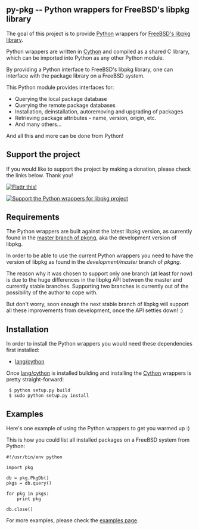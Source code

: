 ## py-pkg -- Python wrappers for FreeBSD's libpkg library

The goal of this project is to provide [Python](http://python.org) wrappers for [FreeBSD's libpkg library](https://wiki.freebsd.org/pkgng).

Python wrappers are written in [Cython](http://cython.org) and compiled as a shared C library, which
can be imported into Python as any other Python module. 

By providing a Python interface to FreeBSD's libpkg library, one can interface
with the package library on a FreeBSD system.

This Python module provides interfaces for:

* Querying the local package database
* Querying the remote package databases
* Installation, deinstallation, autoremoving and upgrading of packages
* Retrieving package attributes -  name, version, origin, etc.
* And many others...

And all this and more can be done from Python!

## Support the project

If you would like to support the project by making a donation, please check the links below. Thank you!

[![Flattr this!](http://api.flattr.com/button/flattr-badge-large.png)](http://flattr.com/thing/1424619/unix-heaven-org-Spread-the-knowledge)

[![Support the Python wrappers for libpkg project](https://www.paypalobjects.com/en_US/i/btn/btn_donate_SM.gif)](https://www.paypal.com/cgi-bin/webscr?cmd=_donations&business=dnaeon%2epay%40gmail%2ecom&lc=US&item_name=Python%20wrappers%20for%20libpkg&no_note=0&currency_code=EUR&bn=PP%2dDonationsBF%3abtn_donate_SM%2egif%3aNonHostedGuest)

## Requirements

The Python wrappers are built against the latest libpkg version, as currently found in the [master branch of pkgng](https://github.com/freebsd/pkg), aka the development version of libpkg.

In order to be able to use the current Python wrappers you need to have the version of libpkg as found in the *development/master* branch of *pkgng*.

The reason why it was chosen to support only one branch (at least for now) is due to the huge differences in the libpkg API between the master and currently stable branches. Supporting two branches is currently out of the possibility of the author to cope with.

But don't worry, soon enough the next stable branch of libpkg will support all these improvements from development, once the API settles down! :)

## Installation

In order to install the Python wrappers you would need these dependencies first installed:

* [lang/cython](http://www.freshports.org/lang/cython/)

Once [lang/cython](http://www.freshports.org/lang/cython/) is installed building and installing the [Cython](http://cython.org) wrappers is pretty straight-forward:

     $ python setup.py build
     $ sudo python setup.py install

## Examples

Here's one example of using the Python wrappers to get you warmed up :)

This is how you could list all installed packages on a FreeBSD system from Python:

	#!/usr/bin/env python

	import pkg

	db = pkg.PkgDb()
	pkgs = db.query()

	for pkg in pkgs:
	    print pkg

	db.close()

For more examples, please check the [examples page](https://github.com/dnaeon/py-pkg/tree/master/src).
